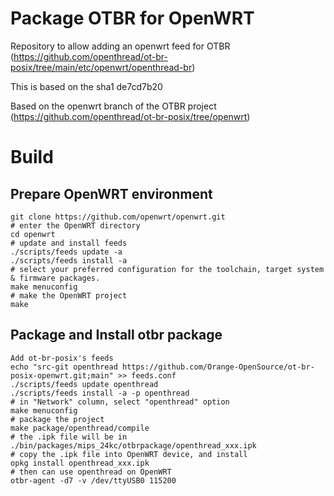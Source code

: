 # Package OTBR for OpenWRT

Repository to allow adding an openwrt feed for OTBR (https://github.com/openthread/ot-br-posix/tree/main/etc/openwrt/openthread-br)

This is based on the sha1 de7cd7b20

Based on the openwrt branch of the OTBR project (https://github.com/openthread/ot-br-posix/tree/openwrt)

# Build
## Prepare OpenWRT environment
```
git clone https://github.com/openwrt/openwrt.git
# enter the OpenWRT directory
cd openwrt
# update and install feeds
./scripts/feeds update -a
./scripts/feeds install -a
# select your preferred configuration for the toolchain, target system & firmware packages.
make menuconfig
# make the OpenWRT project
make
```

## Package and Install otbr package
```
Add ot-br-posix's feeds
echo "src-git openthread https://github.com/Orange-OpenSource/ot-br-posix-openwrt.git;main" >> feeds.conf
./scripts/feeds update openthread
./scripts/feeds install -a -p openthread
# in "Network" column, select "openthread" option
make menuconfig
# package the project
make package/openthread/compile
# the .ipk file will be in ./bin/packages/mips_24kc/otbrpackage/openthread_xxx.ipk
# copy the .ipk file into OpenWRT device, and install
opkg install openthread_xxx.ipk
# then can use openthread on OpenWRT
otbr-agent -d7 -v /dev/ttyUSB0 115200
```
